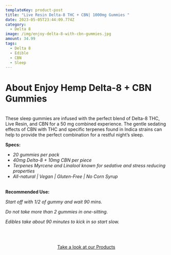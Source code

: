 ```yaml
---
templateKey: product-post
title: "Live Resin Delta-8 THC + CBN| 1000mg Gummies "
date: 2023-05-05T23:44:09.774Z
category:
  - Delta 8
image: /img/enjoy-delta-8-with-cbn-gummies.jpg
amount: 34.99
tags:
  - Delta 8
  - Edible
  - CBN
  - Sleep
---
```

# About Enjoy Hemp Delta-8 + CBN Gummies

\
These sleep gummies are infused with the perfect blend of Delta-8 THC, Live Resin, and CBN for a 50 mg combined experience. The gentle sedating effects of CBN with THC and specific terpenes found in Indica strains can help to provide the perfect combination for a restful night’s sleep.

**Specs:**

* *20 gummies per pack*
* *40mg Delta-8 + 10mg CBN per piece*
* *Terpenes Myrcene and Linalool known for sedative and stress reducing properties*
* *All-natural | Vegan | Gluten-Free | No Corn Syrup*

**\
Recommended Use:**

*Start off with 1/2 of gummy and wait 90 mins.*

*Do not take more than 2 gummies in one-sitting.*

*Edibles take about 90 minutes to kick in so start slow.*

<br><br>

<Center><a class="link-view-more-products" target="_blank" href="https://capitalamericanshaman.com/products">Take a look at our Products</a></Center>